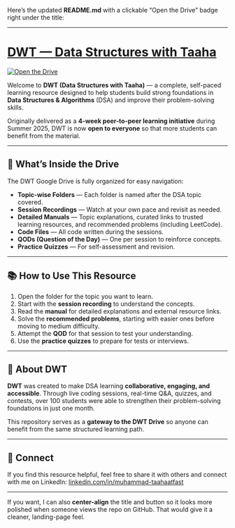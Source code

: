 Here’s the updated **README.md** with a clickable “Open the Drive” badge right under the title:

---

# [DWT — Data Structures with Taaha](https://drive.google.com/drive/folders/1COD4bGzvxwtppJP4lkWUxLvB5csxBpmf?usp=drive_link)

[![Open the Drive](https://img.shields.io/badge/Open%20the%20Drive-4285F4?style=for-the-badge\&logo=google-drive\&logoColor=white)](https://drive.google.com/drive/folders/1COD4bGzvxwtppJP4lkWUxLvB5csxBpmf?usp=drive_link)

Welcome to **DWT (Data Structures with Taaha)** — a complete, self-paced learning resource designed to help students build strong foundations in **Data Structures & Algorithms** (DSA) and improve their problem-solving skills.

Originally delivered as a **4-week peer-to-peer learning initiative** during Summer 2025, DWT is now **open to everyone** so that more students can benefit from the material.

---

## 📌 What’s Inside the Drive

The DWT Google Drive is fully organized for easy navigation:

* **Topic-wise Folders** — Each folder is named after the DSA topic covered.
* **Session Recordings** — Watch at your own pace and revisit as needed.
* **Detailed Manuals** — Topic explanations, curated links to trusted learning resources, and recommended problems (including LeetCode).
* **Code Files** — All code written during the sessions.
* **QODs (Question of the Day)** — One per session to reinforce concepts.
* **Practice Quizzes** — For self-assessment and revision.

---

## 📚 How to Use This Resource

1. Open the folder for the topic you want to learn.
2. Start with the **session recording** to understand the concepts.
3. Read the **manual** for detailed explanations and external resource links.
4. Solve the **recommended problems**, starting with easier ones before moving to medium difficulty.
5. Attempt the **QOD** for that session to test your understanding.
6. Use the **practice quizzes** to prepare for tests or interviews.

---

## 📢 About DWT

**DWT** was created to make DSA learning **collaborative, engaging, and accessible**. Through live coding sessions, real-time Q\&A, quizzes, and contests, over 100 students were able to strengthen their problem-solving foundations in just one month.

This repository serves as a **gateway to the DWT Drive** so anyone can benefit from the same structured learning path.

---

## 🤝 Connect

If you find this resource helpful, feel free to share it with others and connect with me on LinkedIn:
[linkedin.com/in/muhammad-taahaatfast](https://www.linkedin.com/in/muhammad-taahaatfast/)

---

If you want, I can also **center-align** the title and button so it looks more polished when someone views the repo on GitHub. That would give it a cleaner, landing-page feel.
